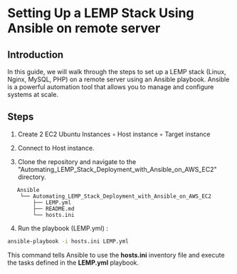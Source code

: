# Setting Up a LEMP Stack Using Ansible on remote server
## Introduction
In this guide, we will walk through the steps to set up a LEMP stack (Linux, Nginx, MySQL, PHP) on a remote server using an Ansible playbook. Ansible is a powerful automation tool that allows you to manage and configure systems at scale.

## Steps
1. Create 2 EC2 Ubuntu Instances
   ◦ Host instance
   ◦ Target instance

2. Connect to Host instance.
3. Clone the repository and navigate to the "Automating_LEMP_Stack_Deployment_with_Ansible_on_AWS_EC2" directory.

```plaintext
   Ansible
    └── Automating_LEMP_Stack_Deployment_with_Ansible_on_AWS_EC2
        ├── LEMP.yml
        ├── README.md
        └── hosts.ini
```
4. Run the playbook (LEMP.yml) : 
```bash
ansible-playbook -i hosts.ini LEMP.yml
```
This command tells Ansible to use the **hosts.ini** inventory file and execute the tasks defined in the **LEMP.yml** playbook.
